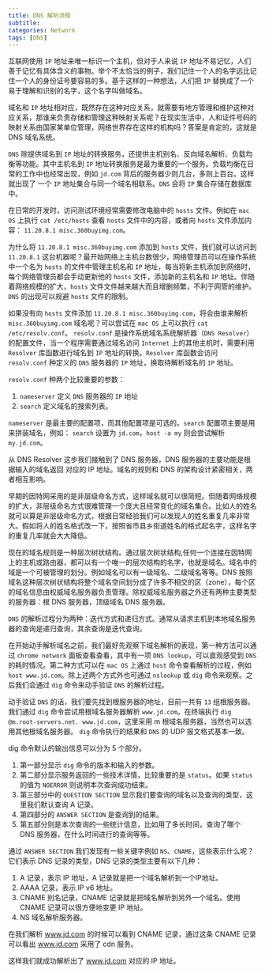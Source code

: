 ```yaml
---
title: DNS 解析流程
subtitle:
categories: Network
tags: [DNS]
---
```


互联网使用 `IP` 地址来唯一标识一个主机，但对于人来说 `IP` 地址不易记忆，人们善于记忆有具体含义的事物。举个不太恰当的例子，我们记住一个人的名字远比记住一个人的身份证号要容易的多。基于这样的一种想法，人们把 `IP` 替换成了一个易于理解和识别的名字，这个名字叫做域名。

域名和 `IP` 地址相对应，既然存在这种对应关系，就需要有地方管理和维护这种对应关系，那谁来负责存储和管理这种映射关系呢？在现实生活中，人和证件号码的映射关系由国家某单位管理，网络世界存在这样的机构吗？答案是肯定的，这就是 DNS 域名系统。

`DNS` 除提供域名到 `IP` 地址的转换服务，还提供主机别名、反向域名解析、负载均衡等功能。其中主机名到 `IP` 地址转换服务是最为重要的一个服务。负载均衡在日常的工作中也经常出现，例如 `jd.com` 背后的服务器少则几台，多则上百台。这样就出现了 一个 `IP` 地址集合与同一个域名相联系。`DNS` 会将 `IP` 集合存储在数据库中。

在日常的开发时，访问测试环境经常需要修改电脑中的 `hosts` 文件。例如在 `mac OS` 上执行 `cat /etc/hosts` 查看 `hosts` 文件中的内容，或者向 `hosts` 文件添加内容： `11.20.8.1 misc.360buyimg.com`。

为什么将 `11.20.8.1 misc.360buyimg.com` 添加到 `hosts` 文件，我们就可以访问到 `11.20.8.1` 这台机器呢？最开始网络上主机台数很少，网络管理员可以在操作系统中一个名为 `hosts` 的文件中管理主机名和 `IP` 地址，每当将新主机添加到网络时，每个网络管理员都会手动更新他的 `hosts` 文件，添加新的主机名和 `IP` 地址。伴随着网络规模的扩大，`hosts` 文件文件越来越大而且增删频繁，不利于网管的维护。`DNS` 的出现可以规避 `hosts` 文件的限制。

如果没有向 `hosts` 文件添加 `11.20.8.1 misc.360buyimg.com`，将会由谁来解析 `misc.360buyimg.com` 域名呢？可以尝试在 `mac OS` 上可以执行 `cat /etc/resolv.conf`。
`resolv.conf` 是操作系统域名系统解析器（`DNS Resolver`）的配置文件，当一个程序需要通过域名访问 `Internet` 上的其他主机时，需要利用 `Resolver` 库函数进行域名到 `IP` 地址的转换。`Resolver` 库函数会访问 `resolv.conf` 种定义的 `DNS` 服务器的 `IP` 地址，换取待解析域名的 `IP` 地址。

`resolv.conf` 种两个比较重要的参数：

1. `nameserver` 定义 `DNS` 服务器的 `IP` 地址
2. `search` 定义域名的搜索列表。

`nameserver` 是最主要的配置项，而其他配置项是可选的。`search` 配置项主要是用来拼装域名，例如： `search` 设置为 `jd.com`，`host -a my` 则会尝试解析 `my.jd.com`。

从 DNS Resolver 这步我们接触到了 DNS 服务器，DNS 服务器的主要功能是根据输入的域名返回 对应的 IP 地址。域名的规则和 DNS 的架构设计紧密相关，两者相互影响。

早期的因特网采用的是非层级命名方式，这样域名就可以很简短。但随着网络规模的扩大，非层级命名方式很难管理一个庞大且经常变化的域名集合。比如人的姓名就可以算是非层级命名方式，根据日常经验我们可以发现人的姓名重复几率非常大。假如将人的姓名格式改一下，按照省市县乡街道姓名的格式起名字，这样名字的重复几率就会大大降低。

现在的域名规则是一种层次树状结构。通过层次树状结构,任何一个连接在因特网上的主机或路由器，都可以有一个唯一的层次结构的名字，也就是域名。域名中的域是一个可被管理的划分。例如域名可以有一级域名、二级域名等等。DNS 按照域名这种层次树状结构将整个域名空间划分成了许多不相交的区（zone），每个区的域名信息由权威域名服务器负责管理。除权威域名服务器之外还有两种主要类型的服务器：根 DNS 服务器，顶级域名 DNS 服务器。

`DNS` 的解析过程分为两种：迭代方式和递归方式。通常从请求主机到本地域名服务器的查询是递归查询，其余查询是迭代查询。

在开始动手解析域名之前，我们最好先观察下域名解析的表现，第一种方法可以通过 `chrome network` 面板查看查看，其中有一项 `DNS lookup`，可以直观感受到 `DNS` 的耗时情况。第二种方式可以在 `mac OS` 上通过 `host` 命令查看解析的过程，例如 `host www.jd.com`。除上述两个方式外也可通过 `nslookup` 或 `dig` 命令来观察。之后我们会通过 `dig` 命令来动手验证 `DNS` 的解析过程。

动手验证 `DNS` 的话，我们要先找到根服务器的地址，目前一共有 `13` 组根服务器。我们通过 `dig` 命令尝试用根域名服务器解析 `www.jd.com`。在终端执行 `dig @m.root-servers.net. www.jd.com`，这里采用 m 根域名服务器，当然也可以选用其他根域名服务器。 `dig` 命令执行的结果和 `DNS` 的 UDP 报文格式基本一致。

dig 命令默认的输出信息可以分为 5 个部分。
1. 第一部分显示 `dig` 命令的版本和输入的参数。
2. 第二部分显示服务返回的一些技术详情，比较重要的是 `status`。如果 `status` 的值为 `NOERROR` 则说明本次查询成功结束。
3. 第三部分中的 `QUESTION SECTION` 显示我们要查询的域名以及查询的类型，这里我们默认查询 A 记录。
4. 第四部分的 `ANSWER SECTION` 是查询到的结果。
5. 第五部分则是本次查询的一些统计信息，比如用了多长时间，查询了哪个 DNS 服务器，在什么时间进行的查询等等。

通过 `ANSWER SECTION` 我们发现有一些关键字例如 `NS`、`CNAME`，这些表示什么呢？它们表示 DNS 记录的类型，DNS 记录的类型主要有以下几种：
1. A 记录，表示 IP 地址，A 记录就是把一个域名解析到一个IP地址。
2. AAAA 记录，表示 IP v6 地址。
3. CNAME 别名记录，CNAME 记录就是把域名解析到另外一个域名。使用 CNAME 记录可以很方便地变更 IP 地址。
4. NS 域名解析服务器。

在我们解析 www.jd.com 的时候可以看到 CNAME 记录，通过这条 CNAME 记录可以看出 www.jd.com 采用了 cdn 服务。

这样我们就成功解析出了 www.jd.com 对应的 IP 地址。